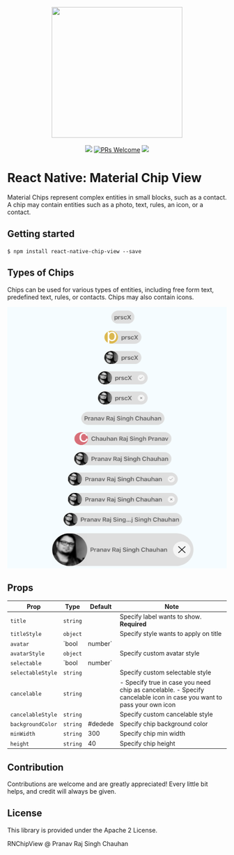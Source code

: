 

<p align="center">
  <img src="https://storage.googleapis.com/material-design/publish/material_v_12/assets/0B7WCemMG6e0VM1VORGxxWUx5U0E/components-chips.png" width="300" height="300" />
</p>

<p align="center">
  <a href="https://www.npmjs.com/package/react-native-chip-view"><img src="http://img.shields.io/npm/v/react-native-chip-view.svg?style=flat" /></a>
  <a href="https://github.com/prscX/react-native-chip-view/pulls"><img alt="PRs Welcome" src="https://img.shields.io/badge/PRs-welcome-brightgreen.svg" /></a>
  <a href="https://github.com/prscX/react-native-chip-view#License"><img src="https://img.shields.io/npm/l/react-native-chip-view.svg?style=flat" /></a>
</p>


# React Native: Material Chip View
Material Chips represent complex entities in small blocks, such as a contact. A chip may contain entities such as a photo, text, rules, an icon, or a contact.


## Getting started

`$ npm install react-native-chip-view --save`


## Types of Chips
Chips can be used for various types of entities, including free form text, predefined text, rules, or contacts. Chips may also contain icons.

<img src='./assets/hero.png' width="600" height="600">

## Props

| Prop              | Type       | Default | Note                                                                                                       |
| ----------------- | ---------- | ------- | ---------------------------------------------------------------------------------------------------------- |
| `title`       | `string`     |        | Specify label wants to show. **Required**
| `titleStyle`       | `object`     |         | Specify style wants to apply on title
| `avatar`       | `bool | number`     |         | - Specify true in case you need avatar. - Specify avatar in case you want custom avatar
| `avatarStyle`       | `object`     |         | Specify custom avatar style
| `selectable`       | `bool | number`     |         | - Specify true in case you need chip as selection. - Specify selection icon in case you want to pass your own icon
| `selectableStyle`       | `string`     |         | Specify custom selectable style
| `cancelable`       | `string`     |         | - Specify true in case you need chip as cancelable. - Specify cancelable icon in case you want to pass your own icon
| `cancelableStyle`       | `string`     |         | Specify custom cancelable style
| `backgroundColor`       | `string`     |    #dedede    | Specify chip background color
| `minWidth`       | `string`     |    300     | Specify chip min width
| `height`       | `string`     |    40     | Specify chip height


## Contribution
Contributions are welcome and are greatly appreciated! Every little bit helps, and credit will always be given.

## License
This library is provided under the Apache 2 License.

RNChipView @ Pranav Raj Singh Chauhan

